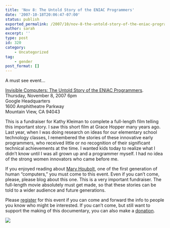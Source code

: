 ```yaml
---
title: 'Nov 8: The Untold Story of the ENIAC Programmers'
date: '2007-10-18T20:06:47-07:00'
status: publish
exported_permalink: /2007/10/nov-8-the-untold-story-of-the-eniac-programmers
author: sarah
excerpt: ''
type: post
id: 320
category:
    - Uncategorized
tag:
    - gender
post_format: []
---
```

A must see event…

[Invisible Computers: The Untold Story of the ENIAC Programmers](http://eniacprogrammers.org).  
Thursday, November 8, 2007 6pm  
Google Headquarters  
1600 Amphitheatre Parkway  
Mountain View, CA 94043

This is a fundraiser for Kathy Kleiman to complete a full-length film telling this important story. I saw this short film at Grace Hopper many years ago. Last year, when I was doing research on ideas for our elementary school technology classes, I remembered the stories of these innovative early programmers, who received little or no recognition of their significant technical achievements at the time. I wanted kids today to realize what I didn’t know until I was all grown up and a programmer myself. I had no idea of the strong women innovators who came before me.

If you enjoyed reading about [Mary Houbolt](https://www.ultrasaurus.com/sarahblog/archives/000323.html), one of the first generation of human “computers,” you must come to this event. Even if you can’t come, please, please blog about this one. This is a very important fundraiser. The full-length movie absolutely must get made, so that these stories can be told to a wider audience and future generations.

Please [register](http://www.google.com/events/eniac/checkout.html) for this event if you can come and forward the info to people you know who might be interested. If you can’t come, but still want to support the making of this documentary, you can also make a [donation](http://www.google.com/events/eniac/checkout.html).

![](http://www.google.com/events/eniac/images/eniac1.gif)